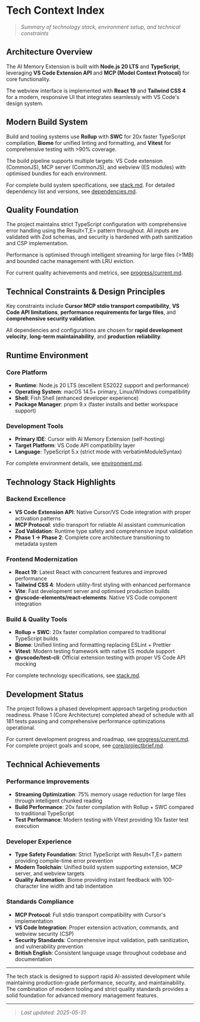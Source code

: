 # Tech Context Index

> *Summary of technology stack, environment setup, and technical constraints*

## Architecture Overview

The AI Memory Extension is built with **Node.js 20 LTS** and **TypeScript**, leveraging **VS Code Extension API** and **MCP (Model Context Protocol)** for core functionality.

The webview interface is implemented with **React 19** and **Tailwind CSS 4** for a modern, responsive UI that integrates seamlessly with VS Code's design system.

## Modern Build System

Build and tooling systems use **Rollup** with **SWC** for 20x faster TypeScript compilation, **Biome** for unified linting and formatting, and **Vitest** for comprehensive testing with >90% coverage.

The build pipeline supports multiple targets: VS Code extension (CommonJS), MCP server (CommonJS), and webview (ES modules) with optimised bundles for each environment.

For complete build system specifications, see [stack.md](techContext/stack.md).
For detailed dependency list and versions, see [dependencies.md](techContext/dependencies.md).

## Quality Foundation

The project maintains strict TypeScript configuration with comprehensive error handling using the Result<T,E> pattern throughout. All inputs are validated with Zod schemas, and security is hardened with path sanitization and CSP implementation.

Performance is optimised through intelligent streaming for large files (>1MB) and bounded cache management with LRU eviction.

For current quality achievements and metrics, see [progress/current.md](progress/current.md).

## Technical Constraints & Design Principles

Key constraints include **Cursor MCP stdio transport compatibility**, **VS Code API limitations**, **performance requirements for large files**, and **comprehensive security validation**.

All dependencies and configurations are chosen for **rapid development velocity**, **long-term maintainability**, and **production reliability**.

## Runtime Environment

### Core Platform

* **Runtime**: Node.js 20 LTS (excellent ES2022 support and performance)
* **Operating System**: macOS 14.5+ primary, Linux/Windows compatibility
* **Shell**: Fish Shell (enhanced developer experience)
* **Package Manager**: pnpm 9.x (faster installs and better workspace support)

### Development Tools

* **Primary IDE**: Cursor with AI Memory Extension (self-hosting)
* **Target Platform**: VS Code API compatibility layer
* **Language**: TypeScript 5.x (strict mode with verbatimModuleSyntax)

For complete environment details, see [environment.md](techContext/environment.md).

## Technology Stack Highlights

### Backend Excellence

* **VS Code Extension API**: Native Cursor/VS Code integration with proper activation patterns
* **MCP Protocol**: stdio transport for reliable AI assistant communication
* **Zod Validation**: Runtime type safety and comprehensive input validation
* **Phase 1 → Phase 2**: Complete core architecture transitioning to metadata system

### Frontend Modernization

* **React 19**: Latest React with concurrent features and improved performance
* **Tailwind CSS 4**: Modern utility-first styling with enhanced performance
* **Vite**: Fast development server and optimised production builds
* **@vscode-elements/react-elements**: Native VS Code component integration

### Build & Quality Tools

* **Rollup + SWC**: 20x faster compilation compared to traditional TypeScript builds
* **Biome**: Unified linting and formatting replacing ESLint + Prettier
* **Vitest**: Modern testing framework with native ES module support
* **@vscode/test-cli**: Official extension testing with proper VS Code API mocking

For complete technology specifications, see [stack.md](techContext/stack.md).

## Development Status

The project follows a phased development approach targeting production readiness. Phase 1 (Core Architecture) completed ahead of schedule with all 181 tests passing and comprehensive performance optimizations operational.

For current development progress and roadmap, see [progress/current.md](progress/current.md).
For complete project goals and scope, see [core/projectbrief.md](core/projectbrief.md).

## Technical Achievements

### Performance Improvements

* **Streaming Optimization**: 75% memory usage reduction for large files through intelligent chunked reading
* **Build Performance**: 20x faster compilation with Rollup + SWC compared to traditional TypeScript
* **Test Performance**: Modern testing with Vitest providing 10x faster test execution

### Developer Experience

* **Type Safety Foundation**: Strict TypeScript with Result<T,E> pattern providing compile-time error prevention
* **Modern Toolchain**: Unified build system supporting extension, MCP server, and webview targets
* **Quality Automation**: Biome providing instant feedback with 100-character line width and tab indentation

### Standards Compliance

* **MCP Protocol**: Full stdio transport compatibility with Cursor's implementation
* **VS Code Integration**: Proper extension activation, commands, and webview security (CSP)
* **Security Standards**: Comprehensive input validation, path sanitization, and vulnerability prevention
* **British English**: Consistent language usage throughout codebase and documentation

---

The tech stack is designed to support rapid AI-assisted development while maintaining production-grade performance, security, and maintainability. The combination of modern tooling and strict quality standards provides a solid foundation for advanced memory management features.

---

> *Last updated: 2025-05-31*
